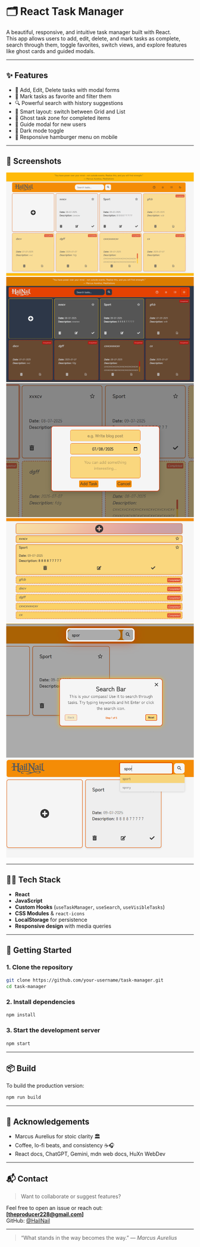 # 🗂️ React Task Manager

A beautiful, responsive, and intuitive task manager built with React.  
This app allows users to add, edit, delete, and mark tasks as complete, search through them, toggle favorites, switch views, and explore features like ghost cards and guided modals.

---

## ✨ Features

- 📝 Add, Edit, Delete tasks with modal forms
- 🌟 Mark tasks as favorite and filter them
- 🔍 Powerful search with history suggestions
- 🧠 Smart layout: switch between Grid and List
- 🧪 Ghost task zone for completed items
- 🧰 Guide modal for new users
- 🎨 Dark mode toggle
- 🍔 Responsive hamburger menu on mobile

---

## 📸 Screenshots

![Light Mode](./docs/light-mode.png)
![Dark Mode](./docs/dark-mode.png)
![Add Task](./docs/add-task.png)
![Collapsed Tasklist](./docs/collapsed-tasklist.png)
![Guide](./docs/guide.png)
![Search Bar](./docs/search-bar.png)

---

## 🧑‍💻 Tech Stack

- **React**
- **JavaScript**
- **Custom Hooks** (`useTaskManager`, `useSearch`, `useVisibleTasks`)
- **CSS Modules** & `react-icons`
- **LocalStorage** for persistence
- **Responsive design** with media queries

---

## 🚀 Getting Started

### 1. Clone the repository

```bash
git clone https://github.com/your-username/task-manager.git
cd task-manager
```

### 2. Install dependencies

```bash
npm install
```

### 3. Start the development server

```bash
npm start
```

---

## 📦 Build

To build the production version:

```bash
npm run build
```

---

## 🙌 Acknowledgements

- Marcus Aurelius for stoic clarity 🏛️
- Coffee, lo-fi beats, and consistency ☕🎧
- React docs, ChatGPT, Gemini, mdn web docs, HuXn WebDev

---

## 📬 Contact

> Want to collaborate or suggest features?

Feel free to open an issue or reach out:  
**[theproducer228@gmail.com]**  
GitHub: [@HailNail](https://github.com/HailNail)

---

> “What stands in the way becomes the way.” — _Marcus Aurelius_
